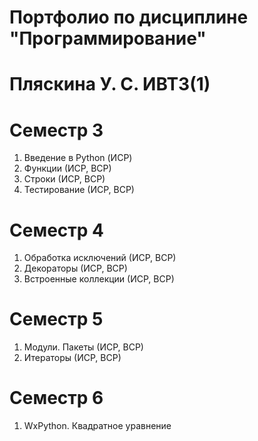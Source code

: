 # Портфолио по дисциплине "Программирование"

# Пляскина У. С. ИВТ3(1)

# Семестр 3

1. Введение в Python (ИСР)
1. Функции (ИСР, ВСР)
1. Строки (ИСР, ВСР)
1. Тестирование (ИСР, ВСР)

# Семестр 4

1. Обработка исключений (ИСР, ВСР)
1. Декораторы (ИСР, ВСР)
1. Встроенные коллекции (ИСР, ВСР)

# Семестр 5

1. Модули. Пакеты (ИСР, ВСР)
1. Итераторы (ИСР, ВСР)

# Семестр 6

1. WxPython. Квадратное уравнение
